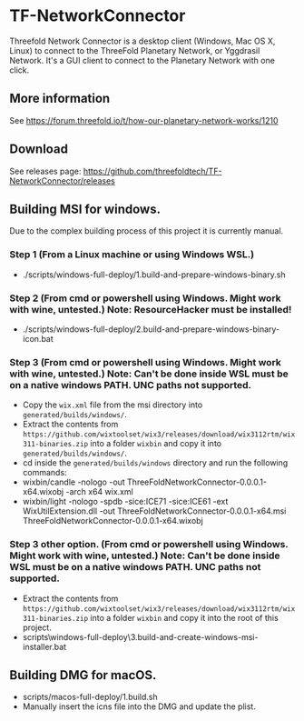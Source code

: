 # TF-NetworkConnector

Threefold Network Connector is a desktop client (Windows, Mac OS X, Linux) to connect to the ThreeFold Planetary Network, or Yggdrasil Network. It's a GUI client to connect to the Planetary Network with one click.

## More information

See https://forum.threefold.io/t/how-our-planetary-network-works/1210

## Download

See releases page: https://github.com/threefoldtech/TF-NetworkConnector/releases

## Building MSI for windows.

Due to the complex building process of this project it is currently manual.

### Step 1 (From a Linux machine or using Windows WSL.)

- ./scripts/windows-full-deploy/1.build-and-prepare-windows-binary.sh

### Step 2 (From cmd or powershell using Windows. Might work with wine, untested.) Note: ResourceHacker must be installed!

- ./scripts/windows-full-deploy/2.build-and-prepare-windows-binary-icon.bat

### Step 3 (From cmd or powershell using Windows. Might work with wine, untested.) Note: Can't be done inside WSL must be on a native windows PATH. UNC paths not supported.

- Copy the `wix.xml` file from the msi directory into `generated/builds/windows/`.
- Extract the contents from `https://github.com/wixtoolset/wix3/releases/download/wix3112rtm/wix311-binaries.zip` into a folder `wixbin` and copy it into `generated/builds/windows/`.
- cd inside the `generated/builds/windows` directory and run the following commands:
- wixbin/candle -nologo -out ThreeFoldNetworkConnector-0.0.0.1-x64.wixobj -arch x64 wix.xml
- wixbin/light -nologo -spdb -sice:ICE71 -sice:ICE61 -ext WixUtilExtension.dll -out ThreeFoldNetworkConnector-0.0.0.1-x64.msi ThreeFoldNetworkConnector-0.0.0.1-x64.wixobj

### Step 3 other option. (From cmd or powershell using Windows. Might work with wine, untested.) Note: Can't be done inside WSL must be on a native windows PATH. UNC paths not supported.

- Extract the contents from `https://github.com/wixtoolset/wix3/releases/download/wix3112rtm/wix311-binaries.zip` into a folder `wixbin` and copy it into the root of this project.
- scripts\windows-full-deploy\3.build-and-create-windows-msi-installer.bat

## Building DMG for macOS.

- scripts/macos-full-deploy/1.build.sh
- Manually insert the icns file into the DMG and update the plist.

